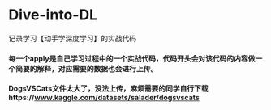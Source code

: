 # Dive-into-DL
记录学习【动手学深度学习】的实战代码

#### 每一个apply是自己学习过程中的一个实战代码，代码开头会对该代码的内容做一个简要的解释，对应需要的数据也会进行上传。

#### DogsVSCats文件太大了，没法上传，麻烦需要的同学自行下载https://www.kaggle.com/datasets/salader/dogsvscats
